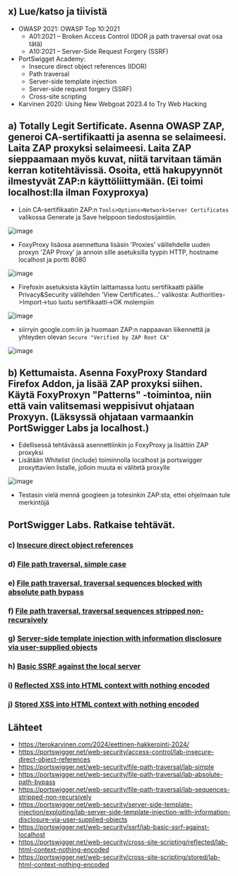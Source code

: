 ## x) Lue/katso ja tiivistä

- OWASP 2021: OWASP Top 10:2021
  - A01:2021 – Broken Access Control (IDOR ja path traversal ovat osa tätä)
  - A10:2021 – Server-Side Request Forgery (SSRF)
- PortSwigget Academy:
  - Insecure direct object references (IDOR)
  - Path traversal
  - Server-side template injection
  - Server-side request forgery (SSRF)
  - Cross-site scripting
- Karvinen 2020: Using New Webgoat 2023.4 to Try Web Hacking

## a) Totally Legit Sertificate. Asenna OWASP ZAP, generoi CA-sertifikaatti ja asenna se selaimeesi. Laita ZAP proxyksi selaimeesi. Laita ZAP sieppaamaan myös kuvat, niitä tarvitaan tämän kerran kotitehtävissä. Osoita, että hakupyynnöt ilmestyvät ZAP:n käyttöliittymään. (Ei toimi localhost:lla ilman Foxyproxya)

- Loin CA-sertifikaatin ZAP:n `Tools>Options>Network>Server Certificates` valikossa Generate ja Save helppoon tiedostosijaintiin.

![image](https://github.com/jkaitasalo/tunkeutumistestaus/assets/117358885/17f406a7-e50c-47b3-b9b6-aceea1cc4442)

- FoxyProxy lisäosa asennettuna lisäsin 'Proxies' välilehdelle uuden proxyn 'ZAP Proxy' ja annoin sille asetuksilla tyypin HTTP, hostname localhost ja portti 8080

![image](https://github.com/jkaitasalo/tunkeutumistestaus/assets/117358885/ca2cd839-35b1-4ac6-b997-3e5e71e42394)

- Firefoxin asetuksista käytiin laittamassa luotu sertifikaatti päälle Privacy&Security välilehden 'View Certificates...' valikosta: Authorities->Import->tuo luotu sertifikaatti->OK molempiin

![image](https://github.com/jkaitasalo/tunkeutumistestaus/assets/117358885/9c84260a-dd21-4891-ab23-e0c6a8822967)

- siirryin google.com:iin ja huomaan ZAP:n nappaavan liikennettä ja yhteyden olevan `Secure "Verified by ZAP Root CA"`

![image](https://github.com/jkaitasalo/tunkeutumistestaus/assets/117358885/c9edc593-2b24-493a-8741-68deb2a69f28)


## b) Kettumaista. Asenna FoxyProxy Standard Firefox Addon, ja lisää ZAP proxyksi siihen. Käytä FoxyProxyn "Patterns" -toimintoa, niin että vain valitsemasi weppisivut ohjataan Proxyyn. (Läksyssä ohjataan varmaankin PortSwigger Labs ja localhost.)

- Edellisessä tehtävässä asennettiinkin jo FoxyProxy ja lisättiin ZAP proxyksi
- Lisätään Whitelist (include) toiminnolla localhost ja portswigger proxyttavien listalle, jolloin muuta ei välitetä proxylle

![image](https://github.com/jkaitasalo/tunkeutumistestaus/assets/117358885/0f1df049-4241-4a9e-9a92-7f3bac6d8de2)

- Testasin vielä mennä googleen ja totesinkin ZAP:sta, ettei ohjelmaan tule merkintöjä

## PortSwigger Labs. Ratkaise tehtävät.

### c) [Insecure direct object references](https://portswigger.net/web-security/access-control/lab-insecure-direct-object-references)
### d) [File path traversal, simple case](https://portswigger.net/web-security/file-path-traversal/lab-simple)
### e) [File path traversal, traversal sequences blocked with absolute path bypass](https://portswigger.net/web-security/file-path-traversal/lab-absolute-path-bypass)
### f) [File path traversal, traversal sequences stripped non-recursively](https://portswigger.net/web-security/file-path-traversal/lab-sequences-stripped-non-recursively)
### g) [Server-side template injection with information disclosure via user-supplied objects](https://portswigger.net/web-security/server-side-template-injection/exploiting/lab-server-side-template-injection-with-information-disclosure-via-user-supplied-objects)
### h) [Basic SSRF against the local server](https://portswigger.net/web-security/ssrf/lab-basic-ssrf-against-localhost)
### i) [Reflected XSS into HTML context with nothing encoded](https://portswigger.net/web-security/cross-site-scripting/reflected/lab-html-context-nothing-encoded)
### j) [Stored XSS into HTML context with nothing encoded](https://portswigger.net/web-security/cross-site-scripting/stored/lab-html-context-nothing-encoded)




## Lähteet

- https://terokarvinen.com/2024/eettinen-hakkerointi-2024/
- https://portswigger.net/web-security/access-control/lab-insecure-direct-object-references
- https://portswigger.net/web-security/file-path-traversal/lab-simple
- https://portswigger.net/web-security/file-path-traversal/lab-absolute-path-bypass
- https://portswigger.net/web-security/file-path-traversal/lab-sequences-stripped-non-recursively
- https://portswigger.net/web-security/server-side-template-injection/exploiting/lab-server-side-template-injection-with-information-disclosure-via-user-supplied-objects
- https://portswigger.net/web-security/ssrf/lab-basic-ssrf-against-localhost
- https://portswigger.net/web-security/cross-site-scripting/reflected/lab-html-context-nothing-encoded
- https://portswigger.net/web-security/cross-site-scripting/stored/lab-html-context-nothing-encoded
